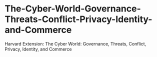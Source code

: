 # The-Cyber-World-Governance-Threats-Conflict-Privacy-Identity-and-Commerce
Harvard Extension: The Cyber World: Governance, Threats, Conflict, Privacy, Identity, and Commerce
